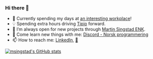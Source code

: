 ### Hi there 👋

- 🔭  Currently spending my days at <a href='https://www.kongsberg.com/no/careers/kongsberg-it/' target="_blank" rel="noopener noreferrer">an interesting workplace</a>!
- 💡  Spending extra hours driving <a href="https://tipio.no" target="_blank" rel="noopener noreferrer">Tipio</a> forward.
- 👀  I’m always open for new projects through <a href='mailto:martin@smail.no?subject=Found you on GitHub and wanted to take a chat!'>Martin Singstad ENK</a>. 
- 🌱  Come learn new things with me: <a href='https://discord.gg/z5TXt2J' target="_blank" rel="noopener noreferrer">Discord - Norsk programmering</a>
- 📫  How to reach me: <a href='https://no.linkedin.com/in/msingstad' target="_blank" rel="noopener noreferrer">LinkedIn</a>, <a href='mailto:martin@smail.no?subject=Found you on GitHub and wanted to take a chat!'>📧</a>

[![msingstad's GitHub stats](https://github-readme-stats.vercel.app/api?username=msingstad)](https://github.com/anuraghazra/github-readme-stats)
